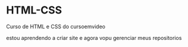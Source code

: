 # HTML-CSS
 Curso de HTML e CSS do cursoemvideo

estou aprendendo a criar site e agora vopu gerenciar meus repositorios
